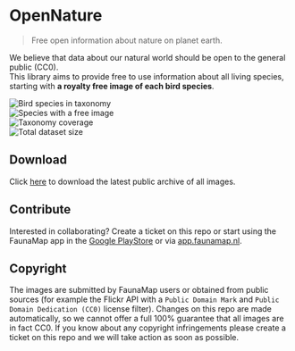 # OpenNature
> Free open information about nature on planet earth.

We believe that data about our natural world should be open to the general public (CC0).<br>
This library aims to provide free to use information about all living species, starting with <strong>a royalty free image of each bird species</strong>.

<!-- DYNAMIC BADGES -->
<div><img alt="Bird species in taxonomy" src="https://img.shields.io/badge/Bird_species_in_taxonomy-10750_species-blue"></div>
<div><img alt="Species with a free image" src="https://img.shields.io/badge/Species_with_a_free_image-869_species-green"></div>
<div><img alt="Taxonomy coverage" src="https://img.shields.io/badge/Taxonomy_coverage-8.08%25-green"></div>
<div><img alt="Total dataset size" src="https://img.shields.io/badge/Total_dataset_size-186.21_MB-green"></div>
<!-- END DYNAMIC BADGES -->

## Download
Click [here](https://github.com/FaunaMap/OpenNature/archive/refs/heads/main.zip) to download the latest public archive of all images.

## Contribute
Interested in collaborating? Create a ticket on this repo or start using the FaunaMap app in the [Google PlayStore](https://play.google.com/store/apps/details?id=org.cordova.faunamap.app) or via [app.faunamap.nl](https://app.faunamap.nl/).

## Copyright
The images are submitted by FaunaMap users or obtained from public sources (for example the Flickr API with a `Public Domain Mark` and `Public Domain Dedication (CC0)` license filter).
Changes on this repo are made automatically, so we cannot offer a full 100% guarantee that all images are in fact CC0. If you know about any copyright infringements please create a ticket on this repo and we will take action as soon as possible.
